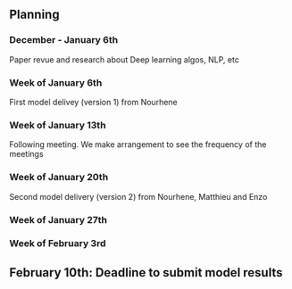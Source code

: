 ## Planning

### December - January 6th

Paper revue and research about Deep learning algos, NLP, etc

### Week of January 6th 

First model delivey (version 1) from Nourhene

### Week of January 13th

Following meeting. We make arrangement to see the frequency of the meetings

### Week of January 20th

Second model delivery (version 2) from Nourhene, Matthieu and Enzo

### Week of January 27th


### Week of February 3rd


## February 10th: Deadline to submit model results
